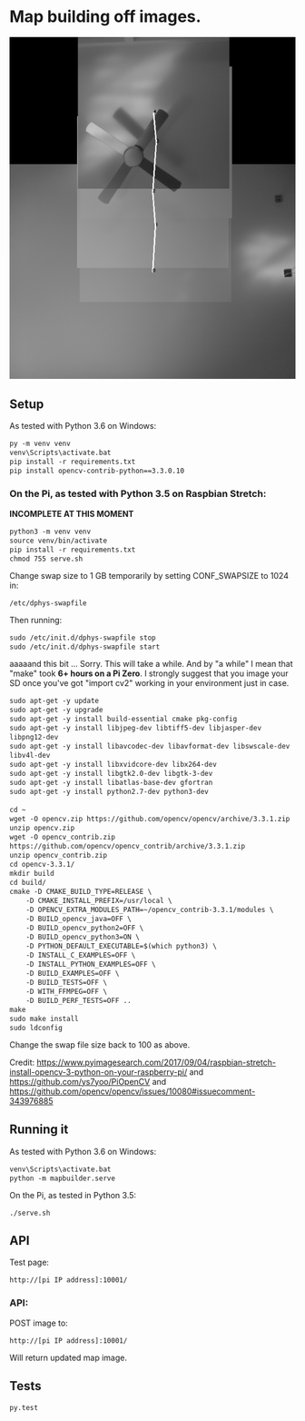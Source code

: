 # Map building off images.

![Combined](combined.png?raw=true "Combined")

## Setup

As tested with Python 3.6 on Windows:

    py -m venv venv
    venv\Scripts\activate.bat
    pip install -r requirements.txt
    pip install opencv-contrib-python==3.3.0.10

### On the Pi, as tested with Python 3.5 on Raspbian Stretch:

**INCOMPLETE AT THIS MOMENT**

    python3 -m venv venv
    source venv/bin/activate
    pip install -r requirements.txt
    chmod 755 serve.sh

Change swap size to 1 GB temporarily by setting CONF_SWAPSIZE to 1024 in:

    /etc/dphys-swapfile

Then running:

    sudo /etc/init.d/dphys-swapfile stop
    sudo /etc/init.d/dphys-swapfile start

aaaaand this bit ... Sorry. This will take a while. And by "a while" I mean
that "make" took **6+ hours on a Pi Zero**. I strongly suggest that you image
your SD once you've got "import cv2" working in your environment just in case.

    sudo apt-get -y update
    sudo apt-get -y upgrade
    sudo apt-get -y install build-essential cmake pkg-config
    sudo apt-get -y install libjpeg-dev libtiff5-dev libjasper-dev libpng12-dev
    sudo apt-get -y install libavcodec-dev libavformat-dev libswscale-dev libv4l-dev
    sudo apt-get -y install libxvidcore-dev libx264-dev
    sudo apt-get -y install libgtk2.0-dev libgtk-3-dev
    sudo apt-get -y install libatlas-base-dev gfortran
    sudo apt-get -y install python2.7-dev python3-dev

    cd ~
    wget -O opencv.zip https://github.com/opencv/opencv/archive/3.3.1.zip
    unzip opencv.zip
    wget -O opencv_contrib.zip https://github.com/opencv/opencv_contrib/archive/3.3.1.zip
    unzip opencv_contrib.zip
    cd opencv-3.3.1/
    mkdir build
    cd build/
    cmake -D CMAKE_BUILD_TYPE=RELEASE \
        -D CMAKE_INSTALL_PREFIX=/usr/local \
        -D OPENCV_EXTRA_MODULES_PATH=~/opencv_contrib-3.3.1/modules \
        -D BUILD_opencv_java=OFF \
        -D BUILD_opencv_python2=OFF \
        -D BUILD_opencv_python3=ON \
        -D PYTHON_DEFAULT_EXECUTABLE=$(which python3) \
        -D INSTALL_C_EXAMPLES=OFF \
        -D INSTALL_PYTHON_EXAMPLES=OFF \
        -D BUILD_EXAMPLES=OFF \
        -D BUILD_TESTS=OFF \
        -D WITH_FFMPEG=OFF \
        -D BUILD_PERF_TESTS=OFF ..
    make
    sudo make install
    sudo ldconfig

Change the swap file size back to 100 as above.

Credit: https://www.pyimagesearch.com/2017/09/04/raspbian-stretch-install-opencv-3-python-on-your-raspberry-pi/
and https://github.com/ys7yoo/PiOpenCV and
https://github.com/opencv/opencv/issues/10080#issuecomment-343976885

## Running it

As tested with Python 3.6 on Windows:

    venv\Scripts\activate.bat
    python -m mapbuilder.serve

On the Pi, as tested in Python 3.5:

    ./serve.sh

## API

Test page:

    http://[pi IP address]:10001/

### API:

POST image to:

    http://[pi IP address]:10001/

Will return updated map image.

## Tests

    py.test
